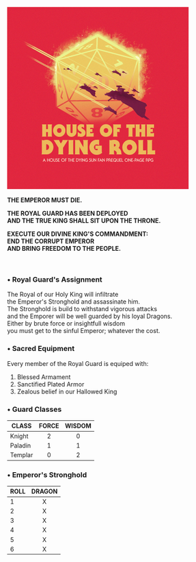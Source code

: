 <img src="https://raw.githubusercontent.com/roelosaurus/house-of-the-dying-roll/master/cover.jpg" width="425">
  
**THE EMPEROR MUST DIE.**  
  
**THE ROYAL GUARD HAS BEEN DEPLOYED**  
**AND THE TRUE KING SHALL SIT UPON THE THRONE.**  
  
**EXECUTE OUR DIVINE KING'S COMMANDMENT:**  
**END THE CORRUPT EMPEROR**  
**AND BRING FREEDOM TO THE PEOPLE.**  

<br/>

### • Royal Guard's Assignment
The Royal of our Holy King will infiltrate  
the Emperor's Stronghold and assassinate him.  
The Stronghold is build to withstand vigorous attacks  
and the Emporer will be well guarded by his loyal Dragons.  
Either by brute force or insightfull wisdom    
you must get to the sinful Emperor; whatever the cost.  

### • Sacred Equipment  
Every member of the Royal Guard is equiped with:  
1. Blessed Armament
2. Sanctified Plated Armor
3. Zealous belief in our Hallowed King

### • Guard Classes

CLASS    | FORCE | WISDOM
-------- | :---: | :----:
Knight   |   2   |    0
Paladin  |   1   |    1
Templar  |   0   |    2

### • Emperor's Stronghold

ROLL | DRAGON
---- | :----:
 1   |   X
 2   |   X
 3   |   X
 4   |   X
 5   |   X
 6   |   X
